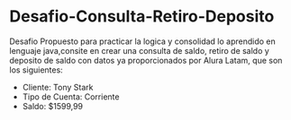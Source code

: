 # Desafio-Consulta-Retiro-Deposito

Desafio Propuesto para practicar la logica y consolidad lo aprendido en lenguaje java,consite en crear una consulta de saldo, retiro de saldo y deposito de saldo con datos ya proporcionados por Alura Latam, que son los siguientes:

* Cliente: Tony Stark
* Tipo de Cuenta: Corriente
* Saldo: $1599,99
